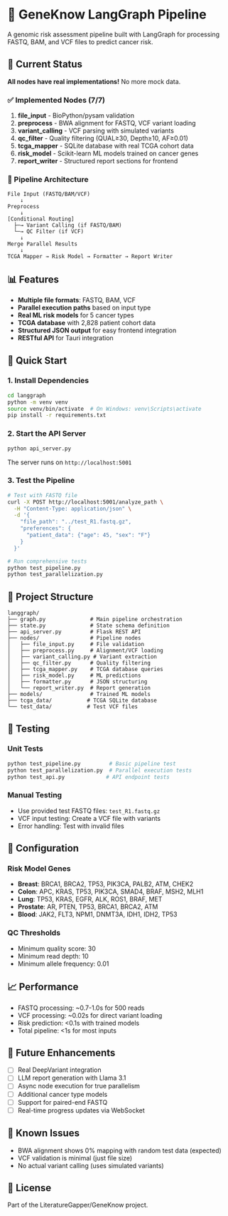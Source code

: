 # 🧬 GeneKnow LangGraph Pipeline

A genomic risk assessment pipeline built with LangGraph for processing FASTQ, BAM, and VCF files to predict cancer risk.

## 🚀 Current Status

**All nodes have real implementations!** No more mock data.

### ✅ Implemented Nodes (7/7)

1. **file_input** - BioPython/pysam validation
2. **preprocess** - BWA alignment for FASTQ, VCF variant loading
3. **variant_calling** - VCF parsing with simulated variants
4. **qc_filter** - Quality filtering (QUAL≥30, Depth≥10, AF≥0.01)
5. **tcga_mapper** - SQLite database with real TCGA cohort data
6. **risk_model** - Scikit-learn ML models trained on cancer genes
7. **report_writer** - Structured report sections for frontend

### 🔄 Pipeline Architecture

```
File Input (FASTQ/BAM/VCF)
    ↓
Preprocess 
    ↓
[Conditional Routing]
  ├─→ Variant Calling (if FASTQ/BAM)
  └─→ QC Filter (if VCF)
    ↓
Merge Parallel Results
    ↓
TCGA Mapper → Risk Model → Formatter → Report Writer
```

## 📊 Features

- **Multiple file formats**: FASTQ, BAM, VCF
- **Parallel execution paths** based on input type
- **Real ML risk models** for 5 cancer types
- **TCGA database** with 2,828 patient cohort data
- **Structured JSON output** for easy frontend integration
- **RESTful API** for Tauri integration

## 🏃 Quick Start

### 1. Install Dependencies

```bash
cd langgraph
python -m venv venv
source venv/bin/activate  # On Windows: venv\Scripts\activate
pip install -r requirements.txt
```

### 2. Start the API Server

```bash
python api_server.py
```

The server runs on `http://localhost:5001`

### 3. Test the Pipeline

```bash
# Test with FASTQ file
curl -X POST http://localhost:5001/analyze_path \
  -H "Content-Type: application/json" \
  -d '{
    "file_path": "../test_R1.fastq.gz",
    "preferences": {
      "patient_data": {"age": 45, "sex": "F"}
    }
  }'

# Run comprehensive tests
python test_pipeline.py
python test_parallelization.py
```

## 📁 Project Structure

```
langgraph/
├── graph.py              # Main pipeline orchestration
├── state.py              # State schema definition
├── api_server.py         # Flask REST API
├── nodes/                # Pipeline nodes
│   ├── file_input.py     # File validation
│   ├── preprocess.py     # Alignment/VCF loading
│   ├── variant_calling.py # Variant extraction
│   ├── qc_filter.py      # Quality filtering
│   ├── tcga_mapper.py    # TCGA database queries
│   ├── risk_model.py     # ML predictions
│   ├── formatter.py      # JSON structuring
│   └── report_writer.py  # Report generation
├── models/               # Trained ML models
├── tcga_data/           # TCGA SQLite database
└── test_data/           # Test VCF files
```

## 🧪 Testing

### Unit Tests
```bash
python test_pipeline.py         # Basic pipeline test
python test_parallelization.py  # Parallel execution tests
python test_api.py             # API endpoint tests
```

### Manual Testing
- Use provided test FASTQ files: `test_R1.fastq.gz`
- VCF input testing: Create a VCF file with variants
- Error handling: Test with invalid files

## 🔧 Configuration

### Risk Model Genes
- **Breast**: BRCA1, BRCA2, TP53, PIK3CA, PALB2, ATM, CHEK2
- **Colon**: APC, KRAS, TP53, PIK3CA, SMAD4, BRAF, MSH2, MLH1
- **Lung**: TP53, KRAS, EGFR, ALK, ROS1, BRAF, MET
- **Prostate**: AR, PTEN, TP53, BRCA1, BRCA2, ATM
- **Blood**: JAK2, FLT3, NPM1, DNMT3A, IDH1, IDH2, TP53

### QC Thresholds
- Minimum quality score: 30
- Minimum read depth: 10
- Minimum allele frequency: 0.01

## 📈 Performance

- FASTQ processing: ~0.7-1.0s for 500 reads
- VCF processing: ~0.02s for direct variant loading
- Risk prediction: <0.1s with trained models
- Total pipeline: <1s for most inputs

## 🔮 Future Enhancements

- [ ] Real DeepVariant integration
- [ ] LLM report generation with Llama 3.1
- [ ] Async node execution for true parallelism
- [ ] Additional cancer type models
- [ ] Support for paired-end FASTQ
- [ ] Real-time progress updates via WebSocket

## 🐛 Known Issues

- BWA alignment shows 0% mapping with random test data (expected)
- VCF validation is minimal (just file size)
- No actual variant calling (uses simulated variants)

## 📝 License

Part of the LiteratureGapper/GeneKnow project. 